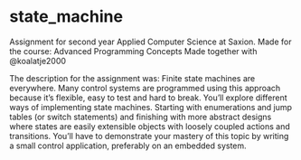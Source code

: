 # state_machine

Assignment for second year Applied Computer Science at Saxion.
Made for the course: Advanced Programming Concepts
Made together with @koalatje2000

The description for the assignment was: 
Finite state machines are everywhere. Many control systems are programmed using this approach because it’s flexible, easy to test and hard to break. You’ll explore different ways of implementing state machines. Starting with enumerations and jump tables (or switch statements) and finishing with more abstract designs where states are easily extensible objects with loosely coupled actions and transitions. You’ll have to demonstrate your mastery of this topic by writing a small control application, preferably on an embedded system.
